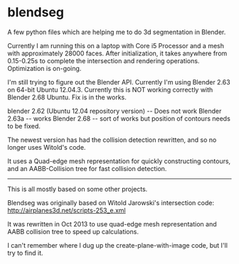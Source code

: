 blendseg
========

A few python files which are helping me to do 3d segmentation in Blender.

Currently I am running this on a laptop with Core i5 Processor and a mesh with approximately 28000 faces. After initialization, it takes anywhere from 0.15-0.25s to complete the intersection and rendering operations. Optimization is on-going.

I'm still trying to figure out the Blender API. Currently I'm using Blender 2.63 on 64-bit Ubuntu 12.04.3.
Currently this is NOT working correctly with Blender 2.68 Ubuntu. Fix is in the works.

blender 2.62 (Ubuntu 12.04 repository version) -- Does not work
Blender 2.63a -- works
Blender 2.68 -- sort of works but position of contours needs to be fixed.

The newest version has had the collision detection rewritten, and so no longer uses Witold's code.

It uses a Quad-edge mesh representation for quickly constructing contours, and an AABB-Collision tree for fast collision detection.

--------------------------
This is all mostly based on some other projects. 

Blendseg was originally based on Witold Jarowski's intersection code:
http://airplanes3d.net/scripts-253_e.xml

It was rewritten in Oct 2013 to use quad-edge mesh representation and AABB collision tree to speed up calculations.

I can't remember where I dug up the create-plane-with-image code, but I'll try to find it.
